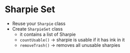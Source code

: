 # Sharpie Set

 -  Reuse your `Sharpie` class
 -  Create `SharpieSet` class
     -  it contains a list of Sharpie
     -  `countUsable()` -> sharpie is usable if it has ink in it
     -  `removeTrash()` -> removes all unusable sharpies
